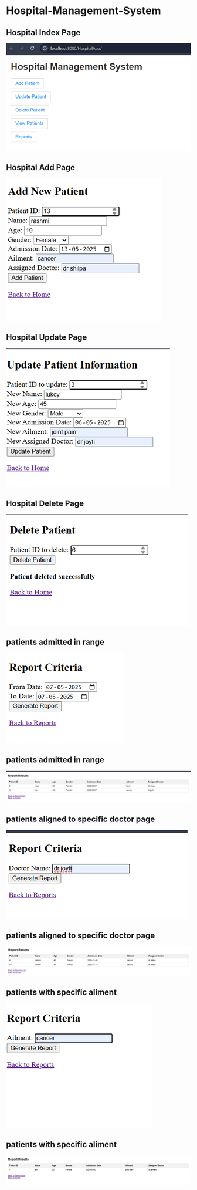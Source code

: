 # Hospital-Management-System


## Hospital Index Page
![Hostel Index Page](https://github.com/DiyaRai04/Hospital-Management-System/blob/main/HospitalApp/hospital%20index%20page.png)

## Hospital Add Page
![Hostel Add Page](https://github.com/DiyaRai04/Hospital-Management-System/blob/main/HospitalApp/hospital%20add%20page.png)

## Hospital Update Page
![Hostel Update Page](https://github.com/DiyaRai04/Hospital-Management-System/blob/main/HospitalApp/hospital%20update%20page.png)

## Hospital Delete Page
![Hostel Delete Page](https://github.com/DiyaRai04/Hospital-Management-System/blob/main/HospitalApp/hospital%20delete%20page.png)

## patients admitted in range
![patients admitted in range](https://github.com/DiyaRai04/Hospital-Management-System/blob/main/HospitalApp/patients%20admitted%20in%20data%20range.png)

## patients admitted in range
![patients admitted in range](https://github.com/DiyaRai04/Hospital-Management-System/blob/main/HospitalApp/patients%20admitted%20in%20data%20range%20(2).png)

## patients aligned to specific doctor page
![patients aligned to specific doctor](https://github.com/DiyaRai04/Hospital-Management-System/blob/main/HospitalApp/patients%20aligned%20to%20specific%20doctor%20page.png)

## patients aligned to specific doctor page
![patients aligned to specific doctor](https://github.com/DiyaRai04/Hospital-Management-System/blob/main/HospitalApp/patients%20aligned%20to%20specific%20doctor%20page%20(2).png)

## patients with specific aliment
![patients with specific aliment.](https://github.com/DiyaRai04/Hospital-Management-System/blob/main/HospitalApp/patients%20with%20specific%20aliment.png)

## patients with specific aliment
![patients with specific aliment.](https://github.com/DiyaRai04/Hospital-Management-System/blob/main/HospitalApp/patients%20with%20specific%20aliment%20(2).png)






